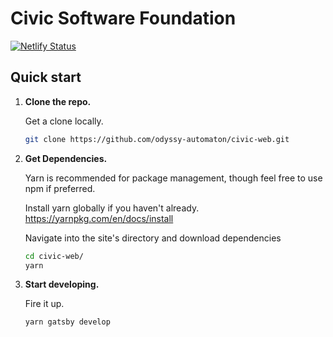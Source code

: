 # Civic Software Foundation

[![Netlify Status](https://api.netlify.com/api/v1/badges/80eb5d7c-547d-40b8-a7fb-05908c9b65db/deploy-status)](https://app.netlify.com/sites/happy-bartik-c2a2c6/deploys)

## Quick start

1.  **Clone the repo.**

    Get a clone locally.

    ```sh
    git clone https://github.com/odyssy-automaton/civic-web.git
    ```

2.  **Get Dependencies.**

    Yarn is recommended for package management, though feel free to use npm if preferred.

    Install yarn globally if you haven't already.
    https://yarnpkg.com/en/docs/install

    Navigate into the site's directory and download dependencies

    ```sh
    cd civic-web/
    yarn
    ```

3)  **Start developing.**

    Fire it up.

    ```sh
    yarn gatsby develop
    ```
